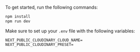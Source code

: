 To get started, run the following commands:

```bash
npm install
npm run dev
```

Make sure to set up your `.env` file with the following variables:

```env
NEXT_PUBLIC_CLOUDINARY_CLOUD_NAME=
NEXT_PUBLIC_CLOUDINARY_PRESET=
```
